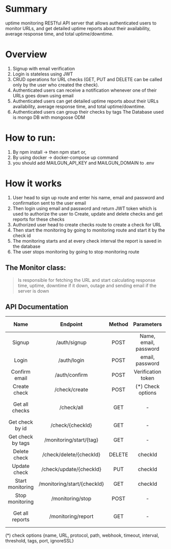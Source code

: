 # Summary 
uptime monitoring RESTful API server that allows authenticated users to monitor URLs, and get detailed uptime reports about their availability, average response time, and total uptime/downtime.
# Overview
  1.	Signup with email verification 
  2.	Login is stateless using JWT
  3.	CRUD operations for URL checks (GET, PUT and DELETE can be called only by the user who created the check).
  4.	Authenticated users can receive a notification whenever one of their URLs goes down using email 
  5.	Authenticated users can get detailed uptime reports about their URLs availability, average response time, and total uptime/downtime.
  6.	Authenticated users can group their checks by tags 
The Database used is mongo DB with mongoose ODM
# How to run: 
1.	By npm install -> then npm start or,
2.	By using docker -> docker-compose up command
3.  you should add MAILGUN_API_KEY and MAILGUN_DOMAIN to .env
# How it works
  1.	User head to sign up route and enter his name, email and password and confirmation sent to the user email
  2.	Then login using email and password and return JWT token which is used to authorize the user to Create, update and delete checks and get reports for these checks
  3.	Authorized user head to create checks route to create a check for URL 
  4.	Then start the monitoring by going to monitoring route and start it by the check id
  5.	The monitoring starts and at every check interval the report is saved in the database
  6.	The user stops monitoring by going to stop monitoring route

## The Monitor class:
> Is responsible for fetching the URL and start calculating response time, uptime, downtime if it down, outage and sending email if the server is down 
 
## API Documentation
|  Name |	Endpoint |	Method |	Parameters |	Response Code | Response	|
| :----------: |:-----------:|:-------:|:--------:|:----------:|:----------:|
|Signup|	/auth/signup|	POST|	Name, email, password |	201	|The user id|
|Login|	/auth/login|	POST|	email, password	|200	|Login token and user id|
|Confirm email|	/auth/confirm|	POST|	Verification token|	200	|
|Create check|	/check/create|	POST|	(*) Check options|	201	| Check id |
|Get all checks|	/check/all|	GET	|-|	200	|All authenticated user checks|
|Get check by id|	/check/{checkId}|	GET	|-|	200	|Check object by id|
|Get check by tags|	/monitoring/start/{tag}|	GET	|-|	200|	Check object by tag|
|Delete check|	/check/delete/{checkId}|	DELETE|	checkId	| 200	|
|Update check|	/check/update/{checkId}	|PUT	|checkId |	200	 | The updated check |
|Start monitoring|	/monitoring/start/{checkId}	|GET	|checkId	|200	|
|Stop monitoring|	/monitoring/stop	|POST|	-	|200	|
|Get all reports|	/monitoring/report	|GET	|-	| 200	| All authenticated user reports|

(*) check options {name, URL, protocol, path, webhook, timeout, interval, threshold, tags, port, ignoreSSL}
